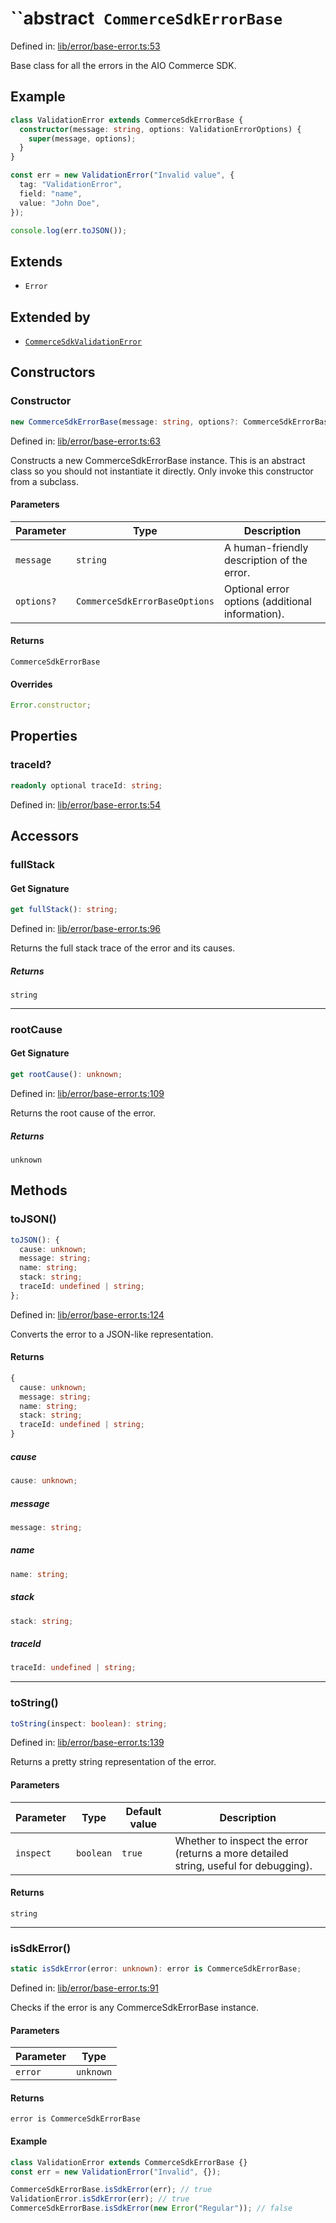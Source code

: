 # ``abstract` CommerceSdkErrorBase`

Defined in: [lib/error/base-error.ts:53](https://github.com/adobe/aio-commerce-sdk/blob/3101bcda2a293462c93ecddb1b3eae37231f31eb/packages/aio-commerce-lib-core/source/lib/error/base-error.ts#L53)

Base class for all the errors in the AIO Commerce SDK.

## Example

```ts
class ValidationError extends CommerceSdkErrorBase {
  constructor(message: string, options: ValidationErrorOptions) {
    super(message, options);
  }
}

const err = new ValidationError("Invalid value", {
  tag: "ValidationError",
  field: "name",
  value: "John Doe",
});

console.log(err.toJSON());
```

## Extends

- `Error`

## Extended by

- [`CommerceSdkValidationError`](CommerceSdkValidationError.md)

## Constructors

### Constructor

```ts
new CommerceSdkErrorBase(message: string, options?: CommerceSdkErrorBaseOptions): CommerceSdkErrorBase;
```

Defined in: [lib/error/base-error.ts:63](https://github.com/adobe/aio-commerce-sdk/blob/3101bcda2a293462c93ecddb1b3eae37231f31eb/packages/aio-commerce-lib-core/source/lib/error/base-error.ts#L63)

Constructs a new CommerceSdkErrorBase instance. This is an abstract class so you
should not instantiate it directly. Only invoke this constructor from a subclass.

#### Parameters

| Parameter  | Type                          | Description                                      |
| ---------- | ----------------------------- | ------------------------------------------------ |
| `message`  | `string`                      | A human-friendly description of the error.       |
| `options?` | `CommerceSdkErrorBaseOptions` | Optional error options (additional information). |

#### Returns

`CommerceSdkErrorBase`

#### Overrides

```ts
Error.constructor;
```

## Properties

### traceId?

```ts
readonly optional traceId: string;
```

Defined in: [lib/error/base-error.ts:54](https://github.com/adobe/aio-commerce-sdk/blob/3101bcda2a293462c93ecddb1b3eae37231f31eb/packages/aio-commerce-lib-core/source/lib/error/base-error.ts#L54)

## Accessors

### fullStack

#### Get Signature

```ts
get fullStack(): string;
```

Defined in: [lib/error/base-error.ts:96](https://github.com/adobe/aio-commerce-sdk/blob/3101bcda2a293462c93ecddb1b3eae37231f31eb/packages/aio-commerce-lib-core/source/lib/error/base-error.ts#L96)

Returns the full stack trace of the error and its causes.

##### Returns

`string`

---

### rootCause

#### Get Signature

```ts
get rootCause(): unknown;
```

Defined in: [lib/error/base-error.ts:109](https://github.com/adobe/aio-commerce-sdk/blob/3101bcda2a293462c93ecddb1b3eae37231f31eb/packages/aio-commerce-lib-core/source/lib/error/base-error.ts#L109)

Returns the root cause of the error.

##### Returns

`unknown`

## Methods

### toJSON()

```ts
toJSON(): {
  cause: unknown;
  message: string;
  name: string;
  stack: string;
  traceId: undefined | string;
};
```

Defined in: [lib/error/base-error.ts:124](https://github.com/adobe/aio-commerce-sdk/blob/3101bcda2a293462c93ecddb1b3eae37231f31eb/packages/aio-commerce-lib-core/source/lib/error/base-error.ts#L124)

Converts the error to a JSON-like representation.

#### Returns

```ts
{
  cause: unknown;
  message: string;
  name: string;
  stack: string;
  traceId: undefined | string;
}
```

##### cause

```ts
cause: unknown;
```

##### message

```ts
message: string;
```

##### name

```ts
name: string;
```

##### stack

```ts
stack: string;
```

##### traceId

```ts
traceId: undefined | string;
```

---

### toString()

```ts
toString(inspect: boolean): string;
```

Defined in: [lib/error/base-error.ts:139](https://github.com/adobe/aio-commerce-sdk/blob/3101bcda2a293462c93ecddb1b3eae37231f31eb/packages/aio-commerce-lib-core/source/lib/error/base-error.ts#L139)

Returns a pretty string representation of the error.

#### Parameters

| Parameter | Type      | Default value | Description                                                                          |
| --------- | --------- | ------------- | ------------------------------------------------------------------------------------ |
| `inspect` | `boolean` | `true`        | Whether to inspect the error (returns a more detailed string, useful for debugging). |

#### Returns

`string`

---

### isSdkError()

```ts
static isSdkError(error: unknown): error is CommerceSdkErrorBase;
```

Defined in: [lib/error/base-error.ts:91](https://github.com/adobe/aio-commerce-sdk/blob/3101bcda2a293462c93ecddb1b3eae37231f31eb/packages/aio-commerce-lib-core/source/lib/error/base-error.ts#L91)

Checks if the error is any CommerceSdkErrorBase instance.

#### Parameters

| Parameter | Type      |
| --------- | --------- |
| `error`   | `unknown` |

#### Returns

`error is CommerceSdkErrorBase`

#### Example

```ts
class ValidationError extends CommerceSdkErrorBase {}
const err = new ValidationError("Invalid", {});

CommerceSdkErrorBase.isSdkError(err); // true
ValidationError.isSdkError(err); // true
CommerceSdkErrorBase.isSdkError(new Error("Regular")); // false
```
